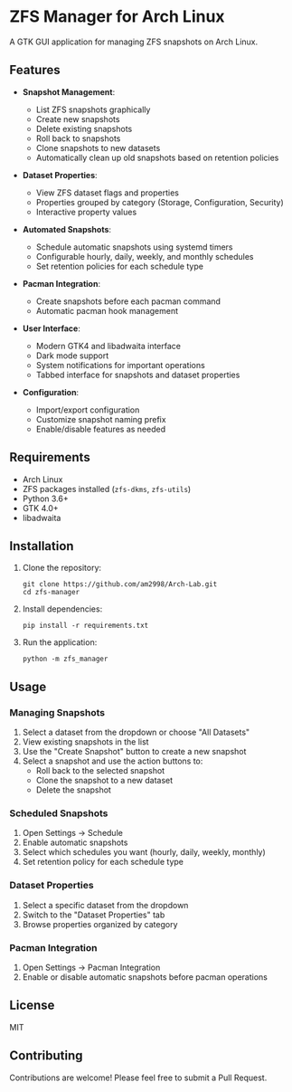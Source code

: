# ZFS Manager for Arch Linux

A GTK GUI application for managing ZFS snapshots on Arch Linux.

## Features

- **Snapshot Management**:
  - List ZFS snapshots graphically
  - Create new snapshots
  - Delete existing snapshots
  - Roll back to snapshots
  - Clone snapshots to new datasets
  - Automatically clean up old snapshots based on retention policies

- **Dataset Properties**:
  - View ZFS dataset flags and properties
  - Properties grouped by category (Storage, Configuration, Security)
  - Interactive property values

- **Automated Snapshots**:
  - Schedule automatic snapshots using systemd timers
  - Configurable hourly, daily, weekly, and monthly schedules
  - Set retention policies for each schedule type

- **Pacman Integration**:
  - Create snapshots before each pacman command
  - Automatic pacman hook management

- **User Interface**:
  - Modern GTK4 and libadwaita interface
  - Dark mode support
  - System notifications for important operations
  - Tabbed interface for snapshots and dataset properties

- **Configuration**:
  - Import/export configuration
  - Customize snapshot naming prefix
  - Enable/disable features as needed

## Requirements

- Arch Linux
- ZFS packages installed (`zfs-dkms`, `zfs-utils`)
- Python 3.6+
- GTK 4.0+
- libadwaita

## Installation

1. Clone the repository:
   ```
   git clone https://github.com/am2998/Arch-Lab.git
   cd zfs-manager
   ```

2. Install dependencies:
   ```
   pip install -r requirements.txt
   ```

3. Run the application:
   ```
   python -m zfs_manager
   ```

## Usage

### Managing Snapshots

1. Select a dataset from the dropdown or choose "All Datasets"
2. View existing snapshots in the list
3. Use the "Create Snapshot" button to create a new snapshot
4. Select a snapshot and use the action buttons to:
   - Roll back to the selected snapshot
   - Clone the snapshot to a new dataset
   - Delete the snapshot

### Scheduled Snapshots

1. Open Settings → Schedule
2. Enable automatic snapshots
3. Select which schedules you want (hourly, daily, weekly, monthly)
4. Set retention policy for each schedule type

### Dataset Properties

1. Select a specific dataset from the dropdown
2. Switch to the "Dataset Properties" tab
3. Browse properties organized by category

### Pacman Integration

1. Open Settings → Pacman Integration
2. Enable or disable automatic snapshots before pacman operations

## License

MIT

## Contributing

Contributions are welcome! Please feel free to submit a Pull Request.
